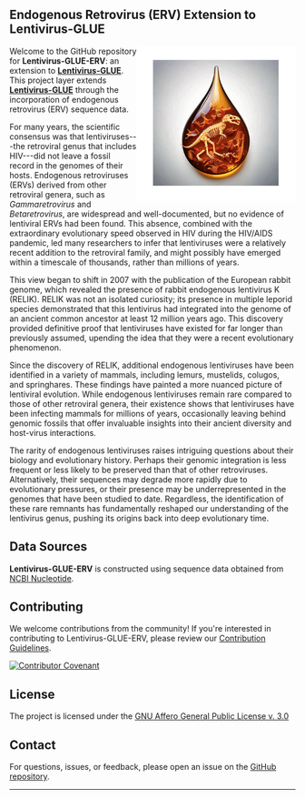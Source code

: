 ## Endogenous Retrovirus (ERV) Extension to Lentivirus-GLUE

<img src="md/lentivirus-glue-erv.png" align="right" alt="" width="280" />

Welcome to the GitHub repository for **Lentivirus-GLUE-ERV**: an extension to **[Lentivirus-GLUE](https://github.com/giffordlabcvr/Lentivirus-GLUE)**. This project layer extends **[Lentivirus-GLUE](https://github.com/giffordlabcvr/Lentivirus-GLUE)** through the incorporation of endogenous retrovirus (ERV) sequence data.

For many years, the scientific consensus was that lentiviruses---the retroviral genus that includes HIV---did not leave a fossil record in the genomes of their hosts. Endogenous retroviruses (ERVs) derived from other retroviral genera, such as *Gammaretrovirus* and *Betaretrovirus*, are widespread and well-documented, but no evidence of lentiviral ERVs had been found. This absence, combined with the extraordinary evolutionary speed observed in HIV during the HIV/AIDS pandemic, led many researchers to infer that lentiviruses were a relatively recent addition to the retroviral family, and might possibly have emerged within a timescale of thousands, rather than millions of years.

This view began to shift in 2007 with the publication of the European rabbit genome, which revealed the presence of rabbit endogenous lentivirus K (RELIK). RELIK was not an isolated curiosity; its presence in multiple leporid species demonstrated that this lentivirus had integrated into the genome of an ancient common ancestor at least 12 million years ago. This discovery provided definitive proof that lentiviruses have existed for far longer than previously assumed, upending the idea that they were a recent evolutionary phenomenon.

Since the discovery of RELIK, additional endogenous lentiviruses have been identified in a variety of mammals, including lemurs, mustelids, colugos, and springhares. These findings have painted a more nuanced picture of lentiviral evolution. While endogenous lentiviruses remain rare compared to those of other retroviral genera, their existence shows that lentiviruses have been infecting mammals for millions of years, occasionally leaving behind genomic fossils that offer invaluable insights into their ancient diversity and host-virus interactions.

The rarity of endogenous lentiviruses raises intriguing questions about their biology and evolutionary history. Perhaps their genomic integration is less frequent or less likely to be preserved than that of other retroviruses. Alternatively, their sequences may degrade more rapidly due to evolutionary pressures, or their presence may be underrepresented in the genomes that have been studied to date. Regardless, the identification of these rare remnants has fundamentally reshaped our understanding of the lentivirus genus, pushing its origins back into deep evolutionary time.

## Data Sources

**Lentivirus-GLUE-ERV** is constructed using sequence data obtained from [NCBI Nucleotide](https://www.ncbi.nlm.nih.gov/nuccore).

## Contributing

We welcome contributions from the community! If you're interested in contributing to Lentivirus-GLUE-ERV, please review our [Contribution Guidelines](./md/CONTRIBUTING.md).

[![Contributor Covenant](https://img.shields.io/badge/Contributor%20Covenant-2.1-4baaaa.svg)](./md/code_of_conduct.md)

## License

The project is licensed under the [GNU Affero General Public License v. 3.0](https://www.gnu.org/licenses/agpl-3.0.en.html)

## Contact

For questions, issues, or feedback, please open an issue on the [GitHub repository](https://github.com/giffordlabcvr/Lentivirus-GLUE-ERV/issues).

* * * * *

